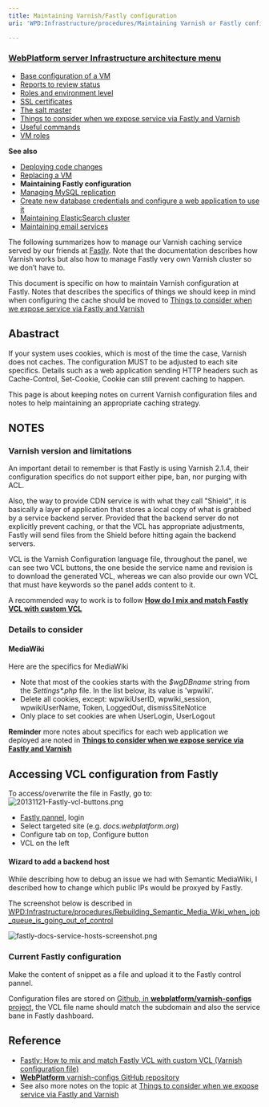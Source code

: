 ```yaml
---
title: Maintaining Varnish/Fastly configuration
uri: 'WPD:Infrastructure/procedures/Maintaining Varnish or Fastly configuration'

---
```

### <span>[WebPlatform server Infrastructure architecture menu](/WPD:Infrastructure/architecture)</span>

-   [Base configuration of a VM](/WPD:Infrastructure/architecture/Base_configuration_of_a_VM)
-   [Reports to review status](/WPD:Infrastructure/architecture/Reports_to_review_status)
-   [Roles and environment level](/WPD:Infrastructure/architecture/Roles_and_environment_level)
-   [SSL certificates](/WPD:Infrastructure/architecture/SSL_certificates)
-   [The salt master](/WPD:Infrastructure/architecture/The_salt_master)
-   [Things to consider when we expose service via Fastly and Varnish](/WPD:Infrastructure/architecture/Things_to_consider_when_we_expose_service_via_Fastly_and_Varnish)
-   [Useful commands](/WPD:Infrastructure/architecture/Useful_commands)
-   [VM roles](/WPD:Infrastructure/architecture/VM_roles)

**See also**

-   [Deploying code changes](/WPD:Infrastructure/procedures/Deploying_code_changes)
-   [Replacing a VM](/WPD:Infrastructure/procedures/Replacing_a_VM)
-   **Maintaining Fastly configuration**
-   [Managing MySQL replication](/WPD:Infrastructure/procedures/Managing_MySQL_replication)
-   [Create new database credentials and configure a web application to use it](/WPD:Infrastructure/procedures/Create_new_database_credentials_configure_a_web_application_to_use_it)
-   [Maintaining ElasticSearch cluster](/WPD:Infrastructure/procedures/Maintaining_ElasticSearch_cluster)
-   [Maintaining email services](/WPD:Infrastructure/procedures/Maintaining_email_services)

The following summarizes how to manage our Varnish caching service served by our friends at [Fastly](https://fastly.com). Note that the documentation describes how Varnish works but also how to manage Fastly very own Varnish cluster so we don’t have to.

This document is specific on how to maintain Varnish configuration at Fastly. Notes that describes the specifics of things we should keep in mind when configuring the cache should be moved to [Things to consider when we expose service via Fastly and Varnish](/WPD:Infrastructure/architecture/Things_to_consider_when_we_expose_service_via_Fastly_and_Varnish)

## <span>Abastract</span>

If your system uses cookies, which is most of the time the case, Varnish does not caches. The configuration MUST to be adjusted to each site specifics. Details such as a web application sending HTTP headers such as Cache-Control, Set-Cookie, Cookie can still prevent caching to happen.

This page is about keeping notes on current Varnish configuration files and notes to help maintaining an appropriate caching strategy.

## <span>NOTES</span>

### <span>Varnish version and limitations</span>

An important detail to remember is that Fastly is using Varnish 2.1.4, their configuration specifics do not support either pipe, ban, nor purging with ACL.

Also, the way to provide CDN service is with what they call "Shield", it is basically a layer of application that stores a local copy of what is grabbed by a service backend server. Provided that the backend server do not explicitly prevent caching, or that the VCL has appropriate adjustments, Fastly will send files from the Shield before hitting again the backend servers.

VCL is the Varnish Configuration language file, throughout the panel, we can see two VCL buttons, the one beside the service name and revision is to download the generated VCL, whereas we can also provide our own VCL that must have keywords so the panel adds content to it.

A recommended way to work is to follow **[How do I mix and match Fastly VCL with custom VCL](https://fastly.zendesk.com/entries/23206371-How-do-I-mix-and-match-Fastly-VCL-with-custom-VCL-)**

### <span>Details to consider</span>

#### <span>MediaWiki</span>

Here are the specifics for MediaWiki

-   Note that most of the cookies starts with the *\$wgDBname* string from the *Settings\*.php* file. In the list below, its value is 'wpwiki'.
-   Delete all cookies, except: wpwikiUserID, wpwiki\_session, wpwikiUserName, Token, LoggedOut, dismissSiteNotice
-   Only place to set cookies are when UserLogin, UserLogout

**Reminder** more notes about specifics for each web application we deployed are noted in [**Things to consider when we expose service via Fastly and Varnish**](/WPD:Infrastructure/architecture/Things_to_consider_when_we_expose_service_via_Fastly_and_Varnish)

## <span>Accessing VCL configuration from Fastly</span>

To access/overwrite the file in Fastly, go to: ![20131121-Fastly-vcl-buttons.png](/WPD/assets/public/6/68/20131121-Fastly-vcl-buttons.png)

-   [Fastly pannel](https://app.fastly.com/), login
-   Select targeted site (e.g. *docs.webplatform.org*)
-   Configure tab on top, Configure button
-   VCL on the left

#### <span>Wizard to add a backend host</span>

While describing how to debug an issue we had with Semantic MediaWiki, I described how to change which public IPs would be proxyed by Fastly.

The screenshot below is described in [WPD:Infrastructure/procedures/Rebuilding\_Semantic\_Media\_Wiki\_when\_job\_queue\_is\_going\_out\_of\_control](/WPD:Infrastructure/procedures/Rebuilding_Semantic_Media_Wiki_when_job_queue_is_going_out_of_control)

![fastly-docs-service-hosts-screenshot.png](/WPD/assets/public/f/fb/fastly-docs-service-hosts-screenshot.png)

### <span>Current Fastly configuration</span>

Make the content of snippet as a file and upload it to the Fastly control pannel.

Configuration files are stored on [Github, in **webplatform/varnish-configs** project](https://github.com/webplatform/varnish-configs), the VCL file name should match the subdomain and also the service bane in Fastly dashboard.

## <span>Reference</span>

-   [Fastly: How to mix and match Fastly VCL with custom VCL (Varnish configuration file)](https://fastly.zendesk.com/entries/23206371-How-do-I-mix-and-match-Fastly-VCL-with-custom-VCL-)
-   [**WebPlatform** varnish-configs GitHub repository](https://github.com/webplatform/varnish-configs)
-   See also more notes on the topic at [Things to consider when we expose service via Fastly and Varnish](/WPD:Infrastructure/architecture/Things_to_consider_when_we_expose_service_via_Fastly_and_Varnish)
